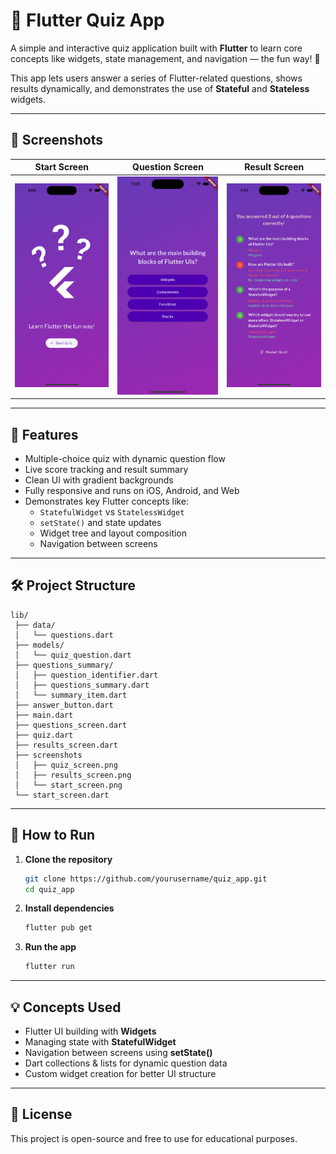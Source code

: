# 🧠 Flutter Quiz App

A simple and interactive quiz application built with **Flutter** to learn core concepts like widgets, state management, and navigation — the fun way! 🚀

This app lets users answer a series of Flutter-related questions, shows results dynamically, and demonstrates the use of **Stateful** and **Stateless** widgets.

---

## 📱 Screenshots

| Start Screen                                                                                                      | Question Screen                                                                                                     | Result Screen                                                                                                        |
| ----------------------------------------------------------------------------------------------------------------- | ------------------------------------------------------------------------------------------------------------------- | -------------------------------------------------------------------------------------------------------------------- |
| ![Start](https://github.com/huseyinozenalbayrak/flutter-quiz-app/blob/main/screenshots/start_screen.png?raw=true) | ![Question](https://github.com/huseyinozenalbayrak/flutter-quiz-app/blob/main/screenshots/quiz_screen.png?raw=true) | ![Result](https://github.com/huseyinozenalbayrak/flutter-quiz-app/blob/main/screenshots/results_screen.png?raw=true) |

---

## 🧩 Features

- Multiple-choice quiz with dynamic question flow
- Live score tracking and result summary
- Clean UI with gradient backgrounds
- Fully responsive and runs on iOS, Android, and Web
- Demonstrates key Flutter concepts like:
  - `StatefulWidget` vs `StatelessWidget`
  - `setState()` and state updates
  - Widget tree and layout composition
  - Navigation between screens

---

## 🛠️ Project Structure

```
lib/
 ├── data/
 │   └── questions.dart
 ├── models/
 │   └── quiz_question.dart
 ├── questions_summary/
 │   ├── question_identifier.dart
 │   ├── questions_summary.dart
 │   └── summary_item.dart
 ├── answer_button.dart
 ├── main.dart
 ├── questions_screen.dart
 ├── quiz.dart
 ├── results_screen.dart
 ├── screenshots
 │   ├── quiz_screen.png
 │   ├── results_screen.png
 │   └── start_screen.png
 └── start_screen.dart
```

---

## 🚀 How to Run

1. **Clone the repository**

   ```bash
   git clone https://github.com/yourusername/quiz_app.git
   cd quiz_app
   ```

2. **Install dependencies**

   ```bash
   flutter pub get
   ```

3. **Run the app**
   ```bash
   flutter run
   ```

---

## 💡 Concepts Used

- Flutter UI building with **Widgets**
- Managing state with **StatefulWidget**
- Navigation between screens using **setState()**
- Dart collections & lists for dynamic question data
- Custom widget creation for better UI structure

---

## 📜 License

This project is open-source and free to use for educational purposes.
